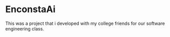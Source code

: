 # EnconstaAi

This was a project that i developed with my college friends for our software engineering class.